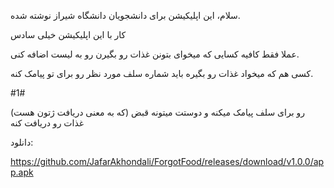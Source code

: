 <p dir='rtl' align='right' style="direction: rtl; text-align: right">


سلام،
این اپلیکیشن برای دانشجویان دانشگاه شیراز نوشته شده.

کار با این اپلیکیشن خیلی سادس

عملا فقط کافیه کسایی که میخوای بتونن غذات رو بگیرن رو به لیست اضافه کنی.

کسی هم که میخواد غذات رو بگیره باید شماره سلف مورد نظر رو برای تو پیامک کنه.

#1#

(که به معنی دریافت ژتون هست)
رو برای سلف پیامک میکنه و دوستت میتونه قبض غذات رو
دریافت کنه


دانلود:    

https://github.com/JafarAkhondali/ForgotFood/releases/download/v1.0.0/app.apk
</p>
